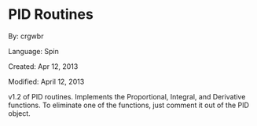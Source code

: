 # PID Routines

By: crgwbr

Language: Spin

Created: Apr 12, 2013

Modified: April 12, 2013

v1.2 of PID routines. Implements the Proportional, Integral, and Derivative functions. To eliminate one of the functions, just comment it out of the PID object.
